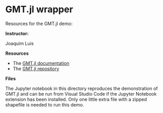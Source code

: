 # GMT.jl wrapper

Resources for the GMT.jl demo:

**Instructor:**

Joaquim Luis

**Resources**

* The [GMT.jl documentation](https://www.generic-mapping-tools.org/GMTjl_doc/)
* The [GMT.jl repository](https://github.com/GenericMappingTools/GMT.jl)

**Files**

The Jupyter notebook in this directory reproduces the demonstration of GMT.jl and
can be run from Visual Studio Code if the Jupyter Notebook extension has been installed.
Only one little extra file with a zipped shapefile is needed to run this demo.
